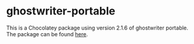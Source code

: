 # ghostwriter-portable
This is a Chocolatey package using version 2.1.6 of ghostwriter portable. The package can be found [here](https://community.chocolatey.org/packages/ghostwriter-portable).
